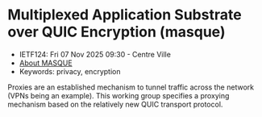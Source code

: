 # Multiplexed Application Substrate over QUIC Encryption (masque)
* <IETFschedule>IETF124: Fri 07 Nov 2025 09:30 - Centre Ville</IETFschedule>
* [About MASQUE](https://datatracker.ietf.org/group/masque/about/)
* Keywords: privacy, encryption


Proxies are an established mechanism to tunnel traffic across the network (VPNs being an example). This working group specifies a proxying mechanism based on the relatively new QUIC transport protocol.  
